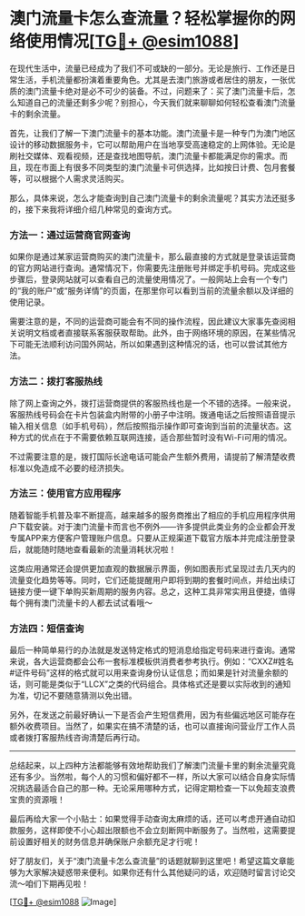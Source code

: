 # 澳门流量卡怎么查流量？轻松掌握你的网络使用情况[[TG💪+ @esim1088](https://t.me/s/esim1088)]

在现代生活中，流量已经成为了我们不可或缺的一部分。无论是旅行、工作还是日常生活，手机流量都扮演着重要角色。尤其是去澳门旅游或者居住的朋友，一张优质的澳门流量卡绝对是必不可少的装备。不过，问题来了：买了澳门流量卡后，怎么知道自己的流量还剩多少呢？别担心，今天我们就来聊聊如何轻松查看澳门流量卡的剩余流量。

首先，让我们了解一下澳门流量卡的基本功能。澳门流量卡是一种专门为澳门地区设计的移动数据服务卡，它可以帮助用户在当地享受高速稳定的上网体验。无论是刷社交媒体、观看视频，还是查找地图导航，澳门流量卡都能满足你的需求。而且，现在市面上有很多不同类型的澳门流量卡可供选择，比如按日计费、包月套餐等，可以根据个人需求灵活购买。

那么，具体来说，怎么才能查询到自己澳门流量卡的剩余流量呢？其实方法还挺多的，接下来我将详细介绍几种常见的查询方式。

### 方法一：通过运营商官网查询

如果你是通过某家运营商购买的澳门流量卡，那么最直接的方式就是登录该运营商的官方网站进行查询。通常情况下，你需要先注册账号并绑定手机号码。完成这些步骤后，登录网站就可以查看自己的流量使用情况了。一般网站上会有一个专门的“我的账户”或“服务详情”的页面，在那里你可以看到当前的流量余额以及详细的使用记录。

需要注意的是，不同的运营商可能会有不同的操作流程，因此建议大家事先查阅相关说明文档或者直接联系客服获取帮助。此外，由于网络环境的原因，在某些情况下可能无法顺利访问国外网站，所以如果遇到这种情况的话，也可以尝试其他方法。

### 方法二：拨打客服热线

除了网上查询之外，拨打运营商提供的客服热线也是一个不错的选择。一般来说，客服热线号码会在卡片包装盒内附带的小册子中注明。拨通电话之后按照语音提示输入相关信息（如手机号码），然后按照指示操作即可查询到当前的流量状态。这种方式的优点在于不需要依赖互联网连接，适合那些暂时没有Wi-Fi可用的情况。

不过需要注意的是，拨打国际长途电话可能会产生额外费用，请提前了解清楚收费标准以免造成不必要的经济损失。

### 方法三：使用官方应用程序

随着智能手机普及率不断提高，越来越多的服务商推出了相应的手机应用程序供用户下载安装。对于澳门流量卡而言也不例外——许多提供此类业务的企业都会开发专属APP来方便客户管理账户信息。只要从正规渠道下载官方版本并完成注册登录后，就能随时随地查看最新的流量消耗状况啦！

这类应用通常还会提供更加直观的数据展示界面，例如图表形式呈现过去几天内的流量变化趋势等等。同时，它们还能提醒用户即将到期的套餐时间点，并给出续订链接方便一键下单购买新周期的服务内容。总之，这种工具非常实用且便捷，值得每个拥有澳门流量卡的人都去试试看哦～

### 方法四：短信查询

最后一种简单易行的办法就是发送特定格式的短消息给指定号码来进行查询。通常来说，各大运营商都会公布一套标准模板供消费者参考执行。例如：“CXXZ#姓名#证件号码”这样的格式就可以用来查询身份认证信息；而如果是针对流量余额的话，则可能是类似于“LLCX”之类的代码组合。具体格式还是要以实际收到的通知为准，切记不要随意猜测以免出错。

另外，在发送之前最好确认一下是否会产生短信费用，因为有些偏远地区可能存在额外收费项目。当然了，如果实在搞不清楚的话，也可以直接询问营业厅工作人员或者拨打客服热线咨询清楚后再行动。

---

总结起来，以上四种方法都能够有效地帮助我们了解澳门流量卡里的剩余流量究竟还有多少。当然啦，每个人的习惯和偏好都不一样，所以大家可以结合自身实际情况挑选最适合自己的那一种。无论采用哪种方式，记得定期检查一下以免超支浪费宝贵的资源哦！

最后再给大家一个小贴士：如果觉得手动查询太麻烦的话，还可以考虑开通自动扣款服务，这样即使不小心超出限额也不会立刻断网中断服务了。当然啦，这需要提前设置好相关的财务信息并确保账户余额充足才行呢！

好了朋友们，关于“澳门流量卡怎么查流量”的话题就聊到这里吧！希望这篇文章能够为大家解决疑惑带来便利。如果你还有什么其他疑问的话，欢迎随时留言讨论交流～咱们下期再见啦！

[[TG💪+ @esim1088](https://t.me/s/esim1088) ![Image](https://i.postimg.cc/4NQfJmqS/Snipaste-2025-05-13-00-14-12.png)]